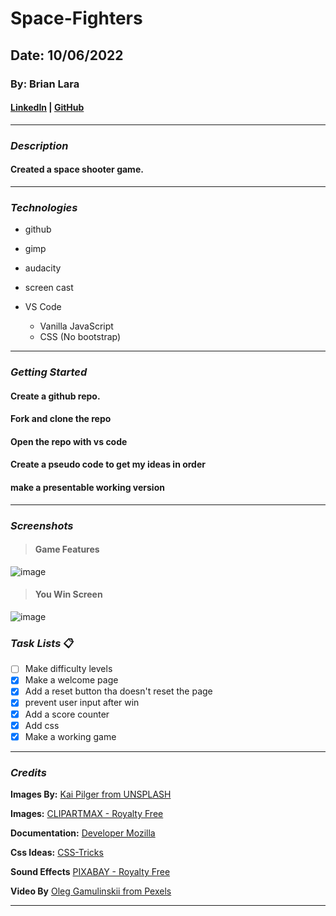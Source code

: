 # Space-Fighters

## Date: 10/06/2022

### By: Brian Lara

#### [LinkedIn](https://www.linkedin.com/in/brian-lara/) | [GitHub](https://github.com/BrianDLara)

---

### **_Description_**

#### Created a space shooter game. 

---

### **_Technologies_**

  - github

  - gimp

  - audacity

  - screen cast

- VS Code
  - Vanilla JavaScript
  - CSS (No bootstrap)



---

### **_Getting Started_**

#### Create a github repo.

#### Fork and clone the repo

#### Open the repo with vs code

#### Create a pseudo code to get my ideas in order

#### make a presentable working version

---

### **_Screenshots_**

> #### **Game Features**

![image](https://i.imgur.com/ErU7kgT.png)

> #### **You Win Screen**

![image](https://i.imgur.com/IuDCceG.png)

### **_Task Lists_** :clipboard:
- [ ] Make difficulty levels
- [x] Make a welcome page
- [x] Add a reset button tha doesn't reset the page
- [x] prevent user input after win
- [x] Add a score counter
- [x] Add css
- [x] Make a working game

---

### **_Credits_**
**Images By:** [Kai Pilger from UNSPLASH](https://unsplash.com/photos/Ef6iL87-vOA)

**Images:** [CLIPARTMAX - Royalty Free](https://www.clipartmax.com/download/m2i8m2H7Z5i8i8H7_space-invaders-extreme-2-pong-pac-man-space-invaders-extreme-2-pong/)

**Documentation:** [Developer Mozilla](https://developer.mozilla.org/en-US/docs/Web/JavaScript/Reference/Global_Objects/Array/forEach)

**Css Ideas:** [CSS-Tricks](https://css-tricks.com/)

**Sound Effects** [PIXABAY - Royalty Free](https://pixabay.com/sound-effects/?utm_source=link-attribution&amp;utm_medium=referral&amp;utm_campaign=music&amp;utm_content=91523)

**Video By** [Oleg Gamulinskii from Pexels](https://www.pexels.com/video/shades-of-lights-in-the-outer-space-2611250/)


---